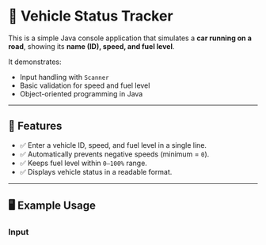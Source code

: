 # 🚗 Vehicle Status Tracker

This is a simple Java console application that simulates a **car running on a road**, showing its **name (ID), speed, and fuel level**.  

It demonstrates:
- Input handling with `Scanner`
- Basic validation for speed and fuel level
- Object-oriented programming in Java

---

## 📌 Features
- ✅ Enter a vehicle ID, speed, and fuel level in a single line.  
- ✅ Automatically prevents negative speeds (minimum = `0`).  
- ✅ Keeps fuel level within `0–100%` range.  
- ✅ Displays vehicle status in a readable format.  

---

## 🖥️ Example Usage

### Input
